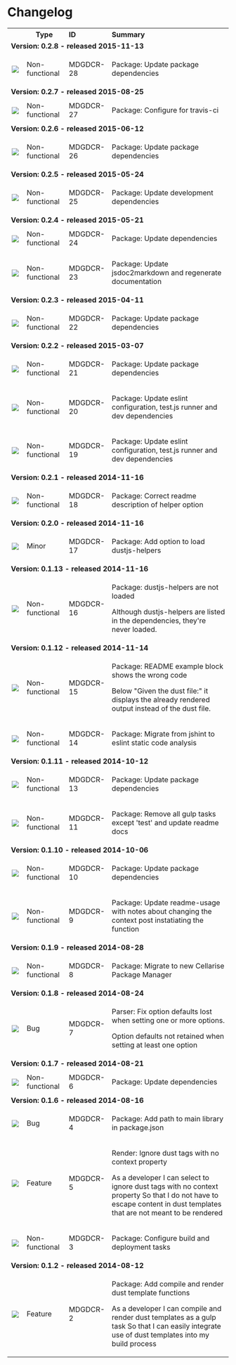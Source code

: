 # Changelog

<table style="width:100%;border-spacing:0px;border-collapse:collapse;margin:0px;padding:0px;border-width:0px;">
  <tr>
    <th style="width:20px;text-align:center;"></th>
    <th style="width:80px;text-align:center;">Type</th>
    <th style="width:80px;text-align:left;">ID</th>
    <th style="text-align:left;">Summary</th>
  </tr>
    
<tr>
        <td colspan=4><strong>Version: 0.2.8 - released 2015-11-13</strong></td>
      </tr>
        
<tr>
            <td style="width:20px;padding:0;margin:0;text-align:center;"><img src="https://jira.cellarise.com:80/secure/viewavatar?size=xsmall&amp;avatarId=10419&amp;avatarType=issuetype"/></td>
            <td style="width:80px;text-align:left;">Non-functional</td>
            <td style="width:80px;text-align:left;">MDGDCR-28</td>
            <td><p>Package: Update package dependencies</p><p></p></td>
          </tr>
        
    
<tr>
        <td colspan=4><strong>Version: 0.2.7 - released 2015-08-25</strong></td>
      </tr>
        
<tr>
            <td style="width:20px;padding:0;margin:0;text-align:center;"><img src="https://jira.cellarise.com:80/secure/viewavatar?size=xsmall&amp;avatarId=10419&amp;avatarType=issuetype"/></td>
            <td style="width:80px;text-align:left;">Non-functional</td>
            <td style="width:80px;text-align:left;">MDGDCR-27</td>
            <td><p>Package: Configure for travis-ci</p><p></p></td>
          </tr>
        
    
<tr>
        <td colspan=4><strong>Version: 0.2.6 - released 2015-06-12</strong></td>
      </tr>
        
<tr>
            <td style="width:20px;padding:0;margin:0;text-align:center;"><img src="https://jira.cellarise.com:80/secure/viewavatar?size=xsmall&amp;avatarId=10419&amp;avatarType=issuetype"/></td>
            <td style="width:80px;text-align:left;">Non-functional</td>
            <td style="width:80px;text-align:left;">MDGDCR-26</td>
            <td><p>Package: Update package dependencies</p><p></p></td>
          </tr>
        
    
<tr>
        <td colspan=4><strong>Version: 0.2.5 - released 2015-05-24</strong></td>
      </tr>
        
<tr>
            <td style="width:20px;padding:0;margin:0;text-align:center;"><img src="https://jira.cellarise.com:80/secure/viewavatar?size=xsmall&amp;avatarId=10419&amp;avatarType=issuetype"/></td>
            <td style="width:80px;text-align:left;">Non-functional</td>
            <td style="width:80px;text-align:left;">MDGDCR-25</td>
            <td><p>Package: Update development dependencies</p><p></p></td>
          </tr>
        
    
<tr>
        <td colspan=4><strong>Version: 0.2.4 - released 2015-05-21</strong></td>
      </tr>
        
<tr>
            <td style="width:20px;padding:0;margin:0;text-align:center;"><img src="https://jira.cellarise.com:80/secure/viewavatar?size=xsmall&amp;avatarId=10419&amp;avatarType=issuetype"/></td>
            <td style="width:80px;text-align:left;">Non-functional</td>
            <td style="width:80px;text-align:left;">MDGDCR-24</td>
            <td><p>Package: Update dependencies</p><p></p></td>
          </tr>
        
<tr>
            <td style="width:20px;padding:0;margin:0;text-align:center;"><img src="https://jira.cellarise.com:80/secure/viewavatar?size=xsmall&amp;avatarId=10419&amp;avatarType=issuetype"/></td>
            <td style="width:80px;text-align:left;">Non-functional</td>
            <td style="width:80px;text-align:left;">MDGDCR-23</td>
            <td><p>Package: Update jsdoc2markdown and regenerate documentation</p><p></p></td>
          </tr>
        
    
<tr>
        <td colspan=4><strong>Version: 0.2.3 - released 2015-04-11</strong></td>
      </tr>
        
<tr>
            <td style="width:20px;padding:0;margin:0;text-align:center;"><img src="https://jira.cellarise.com:80/secure/viewavatar?size=xsmall&amp;avatarId=10419&amp;avatarType=issuetype"/></td>
            <td style="width:80px;text-align:left;">Non-functional</td>
            <td style="width:80px;text-align:left;">MDGDCR-22</td>
            <td><p>Package: Update package dependencies</p><p></p></td>
          </tr>
        
    
<tr>
        <td colspan=4><strong>Version: 0.2.2 - released 2015-03-07</strong></td>
      </tr>
        
<tr>
            <td style="width:20px;padding:0;margin:0;text-align:center;"><img src="https://jira.cellarise.com:80/secure/viewavatar?size=xsmall&amp;avatarId=10419&amp;avatarType=issuetype"/></td>
            <td style="width:80px;text-align:left;">Non-functional</td>
            <td style="width:80px;text-align:left;">MDGDCR-21</td>
            <td><p>Package: Update package dependencies</p><p></p></td>
          </tr>
        
<tr>
            <td style="width:20px;padding:0;margin:0;text-align:center;"><img src="https://jira.cellarise.com:80/secure/viewavatar?size=xsmall&amp;avatarId=10419&amp;avatarType=issuetype"/></td>
            <td style="width:80px;text-align:left;">Non-functional</td>
            <td style="width:80px;text-align:left;">MDGDCR-20</td>
            <td><p>Package: Update eslint configuration, test.js runner and dev dependencies</p><p></p></td>
          </tr>
        
<tr>
            <td style="width:20px;padding:0;margin:0;text-align:center;"><img src="https://jira.cellarise.com:80/secure/viewavatar?size=xsmall&amp;avatarId=10419&amp;avatarType=issuetype"/></td>
            <td style="width:80px;text-align:left;">Non-functional</td>
            <td style="width:80px;text-align:left;">MDGDCR-19</td>
            <td><p>Package: Update eslint configuration, test.js runner and dev dependencies</p><p></p></td>
          </tr>
        
    
<tr>
        <td colspan=4><strong>Version: 0.2.1 - released 2014-11-16</strong></td>
      </tr>
        
<tr>
            <td style="width:20px;padding:0;margin:0;text-align:center;"><img src="https://jira.cellarise.com:80/secure/viewavatar?size=xsmall&amp;avatarId=10419&amp;avatarType=issuetype"/></td>
            <td style="width:80px;text-align:left;">Non-functional</td>
            <td style="width:80px;text-align:left;">MDGDCR-18</td>
            <td><p>Package: Correct readme description of helper option</p><p></p></td>
          </tr>
        
    
<tr>
        <td colspan=4><strong>Version: 0.2.0 - released 2014-11-16</strong></td>
      </tr>
        
<tr>
            <td style="width:20px;padding:0;margin:0;text-align:center;"><img src="https://jira.cellarise.com:80/secure/viewavatar?size=xsmall&amp;avatarId=10412&amp;avatarType=issuetype"/></td>
            <td style="width:80px;text-align:left;">Minor</td>
            <td style="width:80px;text-align:left;">MDGDCR-17</td>
            <td><p>Package: Add option to load dustjs-helpers</p><p></p></td>
          </tr>
        
    
<tr>
        <td colspan=4><strong>Version: 0.1.13 - released 2014-11-16</strong></td>
      </tr>
        
<tr>
            <td style="width:20px;padding:0;margin:0;text-align:center;"><img src="https://jira.cellarise.com:80/secure/viewavatar?size=xsmall&amp;avatarId=10419&amp;avatarType=issuetype"/></td>
            <td style="width:80px;text-align:left;">Non-functional</td>
            <td style="width:80px;text-align:left;">MDGDCR-16</td>
            <td><p>Package: dustjs-helpers are not loaded</p><p>Although dustjs-helpers are listed in the dependencies, they&#39;re never loaded.</p></td>
          </tr>
        
    
<tr>
        <td colspan=4><strong>Version: 0.1.12 - released 2014-11-14</strong></td>
      </tr>
        
<tr>
            <td style="width:20px;padding:0;margin:0;text-align:center;"><img src="https://jira.cellarise.com:80/secure/viewavatar?size=xsmall&amp;avatarId=10419&amp;avatarType=issuetype"/></td>
            <td style="width:80px;text-align:left;">Non-functional</td>
            <td style="width:80px;text-align:left;">MDGDCR-15</td>
            <td><p>Package: README example block shows the wrong code </p><p>Below &quot;Given the dust file:&quot; it displays the already rendered output instead of the dust file.</p></td>
          </tr>
        
<tr>
            <td style="width:20px;padding:0;margin:0;text-align:center;"><img src="https://jira.cellarise.com:80/secure/viewavatar?size=xsmall&amp;avatarId=10419&amp;avatarType=issuetype"/></td>
            <td style="width:80px;text-align:left;">Non-functional</td>
            <td style="width:80px;text-align:left;">MDGDCR-14</td>
            <td><p>Package: Migrate from jshint to eslint static code analysis</p><p></p></td>
          </tr>
        
    
<tr>
        <td colspan=4><strong>Version: 0.1.11 - released 2014-10-12</strong></td>
      </tr>
        
<tr>
            <td style="width:20px;padding:0;margin:0;text-align:center;"><img src="https://jira.cellarise.com:80/secure/viewavatar?size=xsmall&amp;avatarId=10419&amp;avatarType=issuetype"/></td>
            <td style="width:80px;text-align:left;">Non-functional</td>
            <td style="width:80px;text-align:left;">MDGDCR-13</td>
            <td><p>Package: Update package dependencies</p><p></p></td>
          </tr>
        
<tr>
            <td style="width:20px;padding:0;margin:0;text-align:center;"><img src="https://jira.cellarise.com:80/secure/viewavatar?size=xsmall&amp;avatarId=10419&amp;avatarType=issuetype"/></td>
            <td style="width:80px;text-align:left;">Non-functional</td>
            <td style="width:80px;text-align:left;">MDGDCR-11</td>
            <td><p>Package: Remove all gulp tasks except &#39;test&#39; and update readme docs</p><p></p></td>
          </tr>
        
    
<tr>
        <td colspan=4><strong>Version: 0.1.10 - released 2014-10-06</strong></td>
      </tr>
        
<tr>
            <td style="width:20px;padding:0;margin:0;text-align:center;"><img src="https://jira.cellarise.com:80/secure/viewavatar?size=xsmall&amp;avatarId=10419&amp;avatarType=issuetype"/></td>
            <td style="width:80px;text-align:left;">Non-functional</td>
            <td style="width:80px;text-align:left;">MDGDCR-10</td>
            <td><p>Package: Update package dependencies</p><p></p></td>
          </tr>
        
<tr>
            <td style="width:20px;padding:0;margin:0;text-align:center;"><img src="https://jira.cellarise.com:80/secure/viewavatar?size=xsmall&amp;avatarId=10419&amp;avatarType=issuetype"/></td>
            <td style="width:80px;text-align:left;">Non-functional</td>
            <td style="width:80px;text-align:left;">MDGDCR-9</td>
            <td><p>Package: Update readme-usage with notes about changing the context post instatiating the function </p><p></p></td>
          </tr>
        
    
<tr>
        <td colspan=4><strong>Version: 0.1.9 - released 2014-08-28</strong></td>
      </tr>
        
<tr>
            <td style="width:20px;padding:0;margin:0;text-align:center;"><img src="https://jira.cellarise.com:80/secure/viewavatar?size=xsmall&amp;avatarId=10419&amp;avatarType=issuetype"/></td>
            <td style="width:80px;text-align:left;">Non-functional</td>
            <td style="width:80px;text-align:left;">MDGDCR-8</td>
            <td><p>Package: Migrate to new Cellarise Package Manager</p><p></p></td>
          </tr>
        
    
<tr>
        <td colspan=4><strong>Version: 0.1.8 - released 2014-08-24</strong></td>
      </tr>
        
<tr>
            <td style="width:20px;padding:0;margin:0;text-align:center;"><img src="https://jira.cellarise.com:80/secure/viewavatar?size=xsmall&amp;avatarId=10403&amp;avatarType=issuetype"/></td>
            <td style="width:80px;text-align:left;">Bug</td>
            <td style="width:80px;text-align:left;">MDGDCR-7</td>
            <td><p>Parser: Fix option defaults lost when setting one or more options.</p><p>Option defaults not retained when setting at least one option</p></td>
          </tr>
        
    
<tr>
        <td colspan=4><strong>Version: 0.1.7 - released 2014-08-21</strong></td>
      </tr>
        
<tr>
            <td style="width:20px;padding:0;margin:0;text-align:center;"><img src="https://jira.cellarise.com:80/secure/viewavatar?size=xsmall&amp;avatarId=10419&amp;avatarType=issuetype"/></td>
            <td style="width:80px;text-align:left;">Non-functional</td>
            <td style="width:80px;text-align:left;">MDGDCR-6</td>
            <td><p>Package: Update dependencies</p><p></p></td>
          </tr>
        
    
<tr>
        <td colspan=4><strong>Version: 0.1.6 - released 2014-08-16</strong></td>
      </tr>
        
<tr>
            <td style="width:20px;padding:0;margin:0;text-align:center;"><img src="https://jira.cellarise.com:80/secure/viewavatar?size=xsmall&amp;avatarId=10403&amp;avatarType=issuetype"/></td>
            <td style="width:80px;text-align:left;">Bug</td>
            <td style="width:80px;text-align:left;">MDGDCR-4</td>
            <td><p>Package: Add path to main library in package.json</p><p></p></td>
          </tr>
        
<tr>
            <td style="width:20px;padding:0;margin:0;text-align:center;"><img src="https://jira.cellarise.com:80/secure/viewavatar?size=xsmall&amp;avatarId=10411&amp;avatarType=issuetype"/></td>
            <td style="width:80px;text-align:left;">Feature</td>
            <td style="width:80px;text-align:left;">MDGDCR-5</td>
            <td><p>Render: Ignore dust tags with no context property</p><p>As a developer
I can select to ignore dust tags with no context property
So that I do not have to escape content in dust templates that are not meant to be rendered</p></td>
          </tr>
        
<tr>
            <td style="width:20px;padding:0;margin:0;text-align:center;"><img src="https://jira.cellarise.com:80/secure/viewavatar?size=xsmall&amp;avatarId=10419&amp;avatarType=issuetype"/></td>
            <td style="width:80px;text-align:left;">Non-functional</td>
            <td style="width:80px;text-align:left;">MDGDCR-3</td>
            <td><p>Package: Configure build and deployment tasks</p><p></p></td>
          </tr>
        
    
<tr>
        <td colspan=4><strong>Version: 0.1.2 - released 2014-08-12</strong></td>
      </tr>
        
<tr>
            <td style="width:20px;padding:0;margin:0;text-align:center;"><img src="https://jira.cellarise.com:80/secure/viewavatar?size=xsmall&amp;avatarId=10411&amp;avatarType=issuetype"/></td>
            <td style="width:80px;text-align:left;">Feature</td>
            <td style="width:80px;text-align:left;">MDGDCR-2</td>
            <td><p>Package: Add compile and render dust template functions</p><p>As a developer
I can compile and render dust templates as a gulp task
So that I can easily integrate use of dust templates into my build process</p></td>
          </tr>
        
    
</table>
